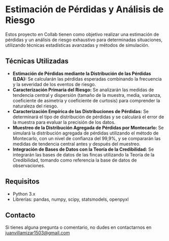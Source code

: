 # Estimación de Pérdidas y Análisis de Riesgo

Estos proyecto en Collab tienen como objetivo realizar una estimación de pérdidas y un análisis de riesgo exhaustivo para determinadas situaciones, utilizando técnicas estadísticas avanzadas y métodos de simulación.

## Técnicas Utilizadas

* **Estimación de Pérdidas mediante la Distribución de las Pérdidas (LDA):** Se calcularán las pérdidas esperadas combinando la frecuencia y la severidad de los eventos de riesgo.
* **Caracterización Primaria del Riesgo:** Se analizarán las medidas de tendencia central y dispersión (tamaño de la muestra, media, varianza, coeficiente de asimetría y coeficiente de curtosis) para comprender la naturaleza del riesgo.
* **Caracterización Empírica de las Distribuciones de Pérdidas:** Se determinará el tipo de distribución de pérdidas y se calculará el error de la muestra para evaluar la precisión de los datos.
* **Muestreo de la Distribución Agregada de Pérdidas por Montecarlo:** Se simulará la distribución agregada de pérdidas utilizando el método de Montecarlo, con un nivel de confianza del 99,9%, y se compararán las medidas de tendencia central antes y después del muestreo.
* **Integración de Bases de Datos con la Teoría de la Credibilidad:** Se integrarán las bases de datos de las fincas utilizando la Teoría de la Credibilidad, tomando como referencia la base de datos de observaciones.

## Requisitos

* Python 3.x
* Librerías: pandas, numpy, scipy, statsmodels, openpyxl


## Contacto

Si tienes alguna pregunta o comentario, no dudes en contactarnos en juanvillamizar1503@gmail.com

